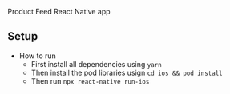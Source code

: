 Product Feed React Native app 

## Setup

* How to run
	* First install all dependencies using `yarn`
	* Then install the pod libraries usign `cd ios && pod install`
	* Then run `npx react-native run-ios`